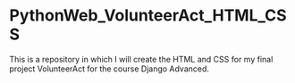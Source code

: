 # PythonWeb_VolunteerAct_HTML_CSS
This is a repository in which I will create the HTML and CSS for my final project VolunteerAct for the course Django Advanced.
